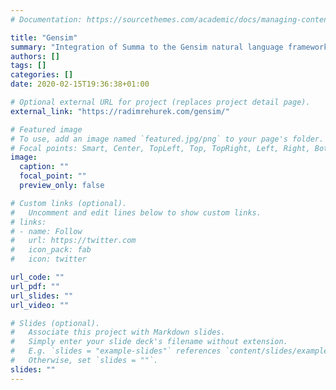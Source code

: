 ```yaml
---
# Documentation: https://sourcethemes.com/academic/docs/managing-content/

title: "Gensim"
summary: "Integration of Summa to the Gensim natural language framework."
authors: []
tags: []
categories: []
date: 2020-02-15T19:36:38+01:00

# Optional external URL for project (replaces project detail page).
external_link: "https://radimrehurek.com/gensim/"

# Featured image
# To use, add an image named `featured.jpg/png` to your page's folder.
# Focal points: Smart, Center, TopLeft, Top, TopRight, Left, Right, BottomLeft, Bottom, BottomRight.
image:
  caption: ""
  focal_point: ""
  preview_only: false

# Custom links (optional).
#   Uncomment and edit lines below to show custom links.
# links:
# - name: Follow
#   url: https://twitter.com
#   icon_pack: fab
#   icon: twitter

url_code: ""
url_pdf: ""
url_slides: ""
url_video: ""

# Slides (optional).
#   Associate this project with Markdown slides.
#   Simply enter your slide deck's filename without extension.
#   E.g. `slides = "example-slides"` references `content/slides/example-slides.md`.
#   Otherwise, set `slides = ""`.
slides: ""
---
```


